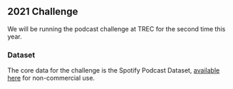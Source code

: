 ## 2021 Challenge

We will be running the podcast challenge at TREC for the second time this year. 

### Dataset

The core data for the challenge is the Spotify Podcast Dataset, 
[available here](https://podcastsdataset.byspotify.com/) for non-commercial use.

